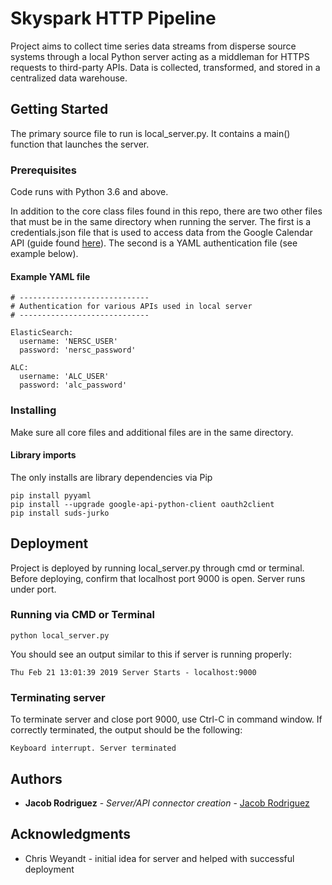 # Skyspark HTTP Pipeline
Project aims to collect time series data streams from disperse source systems through a local Python server acting as a middleman for HTTPS requests to third-party APIs. Data is collected, transformed, and stored in a centralized data warehouse.

## Getting Started
The primary source file to run is local_server.py.
It contains a main() function that launches the server.

### Prerequisites
Code runs with Python 3.6 and above.

In addition to the core class files found in this repo, there are two other files that must be in the same directory when running the server. The first is a credentials.json file that is used to access data from the Google Calendar API (guide found [here](https://developers.google.com/calendar/quickstart/python)). The second is a YAML authentication file (see example below).

#### Example YAML file
```
# -----------------------------
# Authentication for various APIs used in local server
# -----------------------------

ElasticSearch:
  username: 'NERSC_USER'
  password: 'nersc_password'

ALC:
  username: 'ALC_USER'
  password: 'alc_password'
  ```
  
  ### Installing
  Make sure all core files and additional files are in the same directory.
  
  #### Library imports
  The only installs are library dependencies via Pip
  ```
  pip install pyyaml
  pip install --upgrade google-api-python-client oauth2client
  pip install suds-jurko
  ```
  
  ## Deployment
  Project is deployed by running local_server.py through cmd or terminal.
  Before deploying, confirm that localhost port 9000 is open. Server runs under port.
  ### Running via CMD or Terminal
  ```
  python local_server.py
  ```
  You should see an output similar to this if server is running properly:
  ```
  Thu Feb 21 13:01:39 2019 Server Starts - localhost:9000
  ```
  
  ### Terminating server
  To terminate server and close port 9000, use Ctrl-C in command window.
  If correctly terminated, the output should be the following:
  ```
  Keyboard interrupt. Server terminated
  ```
  
  ## Authors
  * **Jacob Rodriguez** - *Server/API connector creation* - [Jacob Rodriguez](https://github.com/JacobBRodriguez)
  
  ## Acknowledgments
  
  * Chris Weyandt - initial idea for server and helped with successful deployment
